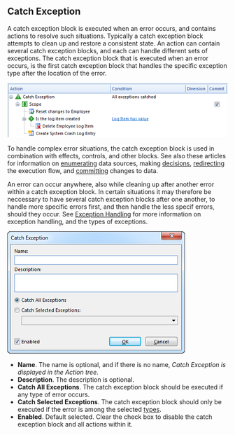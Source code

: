 ## Catch Exception

A catch exception block is executed when an error occurs, and contains actions to resolve such situations. Typically a catch exception block attempts to clean up and restore a consistent state. An action can contain several catch exception blocks, and each can handle different sets of exceptions. The catch exception block that is executed when an error occurs, is the first catch exception block that handles the specific exception type after the location of the error.

![IDE4DFA7E9CC4F41F0.png](media/IDE4DFA7E9CC4F41F0.png)

To handle complex error situations, the catch exception block is used in combination with effects, controls, and other blocks. See also these articles for information on [enumerating](enumerator.md) data sources, making [decisions](decision.md), [redirecting](../controls/redirect-execution.md) the execution flow, and [committing](scope.md) changes to data.  

An error can occur anywhere, also while cleaning up after another error within a catch exception block. In certain situations it may therefore be neccessary to have several catch exception blocks after one another, to handle more specific errors first, and then handle the less specif errors, should they occur. See [Exception Handling](../../exception-handling.md) for more information on exception handling, and the types of exceptions.

![IDABBD6004D5CF4FE0.png](media/IDABBD6004D5CF4FE0.png)

*   **Name**. The name is optional, and if there is no name, *Catch Exception is displayed in the Action tree*.
*   **Description**. The description is optional.
*   **Catch All Exceptions**. The catch exception block should be executed if any type of error occurs.
*   **Catch Selected Exceptions**. The catch exception block should only be executed if the error is among the selected [types](../../exception-handling.md).
*   **Enabled**. Default selected. Clear the check box to disable the catch exception block and all actions within it.